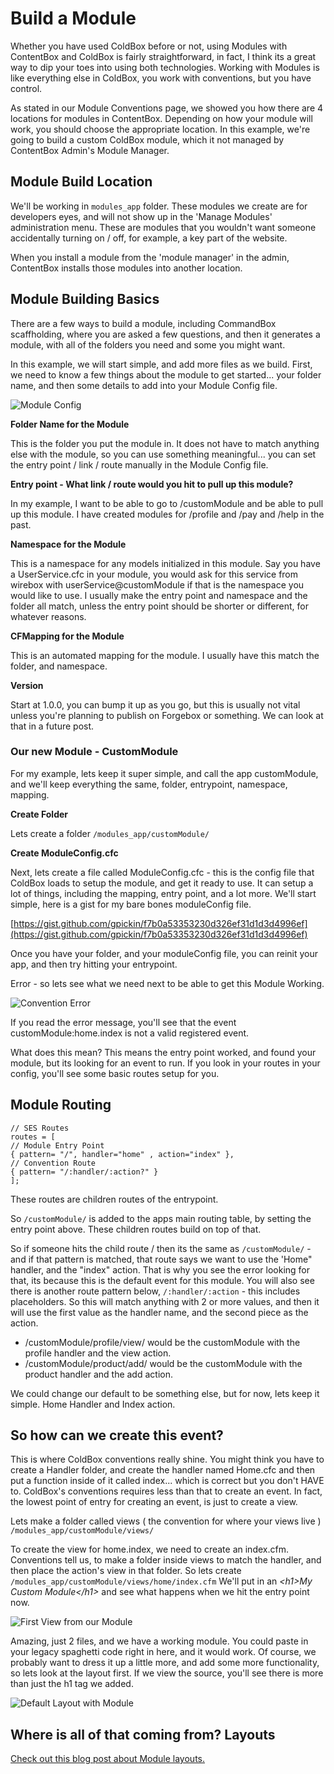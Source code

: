 # Build a Module

Whether you have used ColdBox before or not, using Modules with ContentBox and ColdBox is fairly straightforward, in fact, I think its a great way to dip your toes into using both technologies. Working with Modules is like everything else in ColdBox, you work with conventions, but you have control.

As stated in our Module Conventions page, we showed you how there are 4 locations for modules in ContentBox. Depending on how your module will work, you should choose the appropriate location. In this example, we're going to build a custom ColdBox module, which it not managed by ContentBox Admin's Module Manager.

## Module Build Location

We'll be working in `modules_app` folder. These modules we create are for developers eyes, and will not show up in the 'Manage Modules' administration menu. These are modules that you wouldn't want someone accidentally turning on / off, for example, a key part of the website.

When you install a module from the 'module manager' in the admin, ContentBox installs those modules into another location.

## Module Building Basics

There are a few ways to build a module, including CommandBox scaffholding, where you are asked a few questions, and then it generates a module, with all of the folders you need and some you might want.

In this example, we will start simple, and add more files as we build. First, we need to know a few things about the module to get started... your folder name, and then some details to add into your Module Config file.

![Module Config](../../../../.gitbook/assets/moduleconfig.jpg)

**Folder Name for the Module**

This is the folder you put the module in. It does not have to match anything else with the module, so you can use something meaningful... you can set the entry point / link / route manually in the Module Config file.

**Entry point - What link / route would you hit to pull up this module?**

In my example, I want to be able to go to /customModule and be able to pull up this module. I have created modules for /profile and /pay and /help in the past.

**Namespace for the Module**

This is a namespace for any models initialized in this module. Say you have a UserService.cfc in your module, you would ask for this service from wirebox with userService@customModule if that is the namespace you would like to use. I usually make the entry point and namespace and the folder all match, unless the entry point should be shorter or different, for whatever reasons.

**CFMapping for the Module**

This is an automated mapping for the module. I usually have this match the folder, and namespace.

**Version**

Start at 1.0.0, you can bump it up as you go, but this is usually not vital unless you're planning to publish on Forgebox or something. We can look at that in a future post.

### Our new Module - CustomModule

For my example, lets keep it super simple, and call the app customModule, and we'll keep everything the same, folder, entrypoint, namespace, mapping.

**Create Folder**

Lets create a folder `/modules_app/customModule/`

**Create ModuleConfig.cfc**

Next, lets create a file called ModuleConfig.cfc - this is the config file that ColdBox loads to setup the module, and get it ready to use. It can setup a lot of things, including the mapping, entry point, and a lot more. We'll start simple, here is a gist for my bare bones moduleConfig file.

[https://gist.github.com/gpickin/f7b0a53353230d326ef31d1d3d4996ef](https://gist.github.com/gpickin/f7b0a53353230d326ef31d1d3d4996ef)

Once you have your folder, and your moduleConfig file, you can reinit your app, and then try hitting your entrypoint.

Error - so lets see what we need next to be able to get this Module Working.

![Convention Error](../../../../.gitbook/assets/conventionerror.jpg)

If you read the error message, you'll see that the event customModule:home.index is not a valid registered event.

What does this mean? This means the entry point worked, and found your module, but its looking for an event to run. If you look in your routes in your config, you'll see some basic routes setup for you.

## Module Routing

```text
// SES Routes
routes = [
// Module Entry Point
{ pattern= "/", handler="home" , action="index" },
// Convention Route
{ pattern= "/:handler/:action?" }
];
```

These routes are children routes of the entrypoint.

So `/customModule/` is added to the apps main routing table, by setting the entry point above. These children routes build on top of that.

So if someone hits the child route / then its the same as `/customModule/` - and if that pattern is matched, that route says we want to use the 'Home" handler, and the "index" action. That is why you see the error looking for that, its because this is the default event for this module. You will also see there is another route pattern below, `/:handler/:action` - this includes placeholders. So this will match anything with 2 or more values, and then it will use the first value as the handler name, and the second piece as the action.

* /customModule/profile/view/ would be the customModule with the profile handler and the view action.
* /customModule/product/add/ would be the customModule with the product handler and the add action.

We could change our default to be something else, but for now, lets keep it simple. Home Handler and Index action.

## So how can we create this event?

This is where ColdBox conventions really shine. You might think you have to create a Handler folder, and create the handler named Home.cfc and then put a function inside of it called index... which is correct but you don't HAVE to. ColdBox's conventions requires less than that to create an event. In fact, the lowest point of entry for creating an event, is just to create a view.

Lets make a folder called views \( the convention for where your views live \) `/modules_app/customModule/views/`

To create the view for home.index, we need to create an index.cfm. Conventions tell us, to make a folder inside views to match the handler, and then place the action's view in that folder. So lets create `/modules_app/customModule/views/home/index.cfm` We'll put in an _&lt;h1&gt;My Custom Module&lt;/h1&gt;_ and see what happens when we hit the entry point now.

![First View from our Module](../../../../.gitbook/assets/firstview.jpg)

Amazing, just 2 files, and we have a working module. You could paste in your legacy spaghetti code right in here, and it would work. Of course, we probably want to dress it up a little more, and add some more functionality, so lets look at the layout first. If we view the source, you'll see there is more than just the h1 tag we added.

![Default Layout with Module](../../../../.gitbook/assets/defaultlayout.jpg)

## Where is all of that coming from? Layouts

[Check out this blog post about Module layouts.](https://www.ortussolutions.com/blog/contentbox-creating-custom-layouts-for-you-custom-modules)

